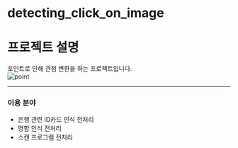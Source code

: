 # detecting_click_on_image

# 프로젝트 설명   
포인트로 인해 관점 변환을 하는 프로젝트입니다.   
![point](https://user-images.githubusercontent.com/49854618/147845356-dde98a30-3a74-4884-90fd-0509a4502b45.gif)

---
### 이용 분야
- 은행 관련 ID카드 인식 전처리 
- 명함 인식 전처리 
- 스캔 프로그램 전처리
